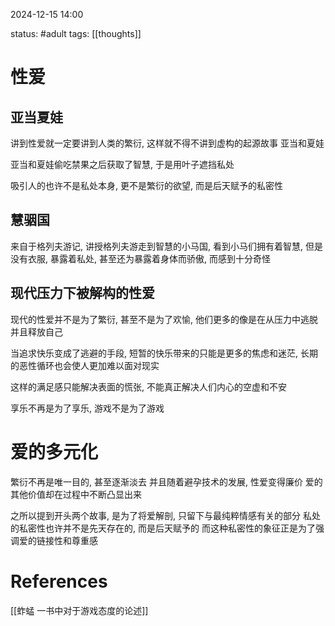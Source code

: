 2024-12-15    14:00

status: #adult 
tags: [[thoughts]]

# 性爱

## 亚当夏娃

讲到性爱就一定要讲到人类的繁衍, 这样就不得不讲到虚构的起源故事 亚当和夏娃

亚当和夏娃偷吃禁果之后获取了智慧, 于是用叶子遮挡私处

吸引人的也许不是私处本身, 更不是繁衍的欲望, 而是后天赋予的私密性
## 慧骃国

来自于格列夫游记, 讲授格列夫游走到智慧的小马国, 看到小马们拥有着智慧, 但是没有衣服, 暴露着私处, 甚至还为暴露着身体而骄傲, 而感到十分奇怪

## 现代压力下被解构的性爱

现代的性爱并不是为了繁衍, 甚至不是为了欢愉, 他们更多的像是在从压力中逃脱并且释放自己

当追求快乐变成了逃避的手段, 短暂的快乐带来的只能是更多的焦虑和迷茫, 长期的恶性循环也会使人更加难以面对现实

这样的满足感只能解决表面的慌张, 不能真正解决人们内心的空虚和不安

享乐不再是为了享乐, 游戏不是为了游戏

# 爱的多元化

繁衍不再是唯一目的, 甚至逐渐淡去
并且随着避孕技术的发展, 性爱变得廉价
爱的其他价值却在过程中不断凸显出来

之所以提到开头两个故事, 是为了将爱解剖, 只留下与最纯粹情感有关的部分
私处的私密性也许并不是先天存在的, 而是后天赋予的
而这种私密性的象征正是为了强调爱的链接性和尊重感

# References

[[蚱蜢 一书中对于游戏态度的论述]]